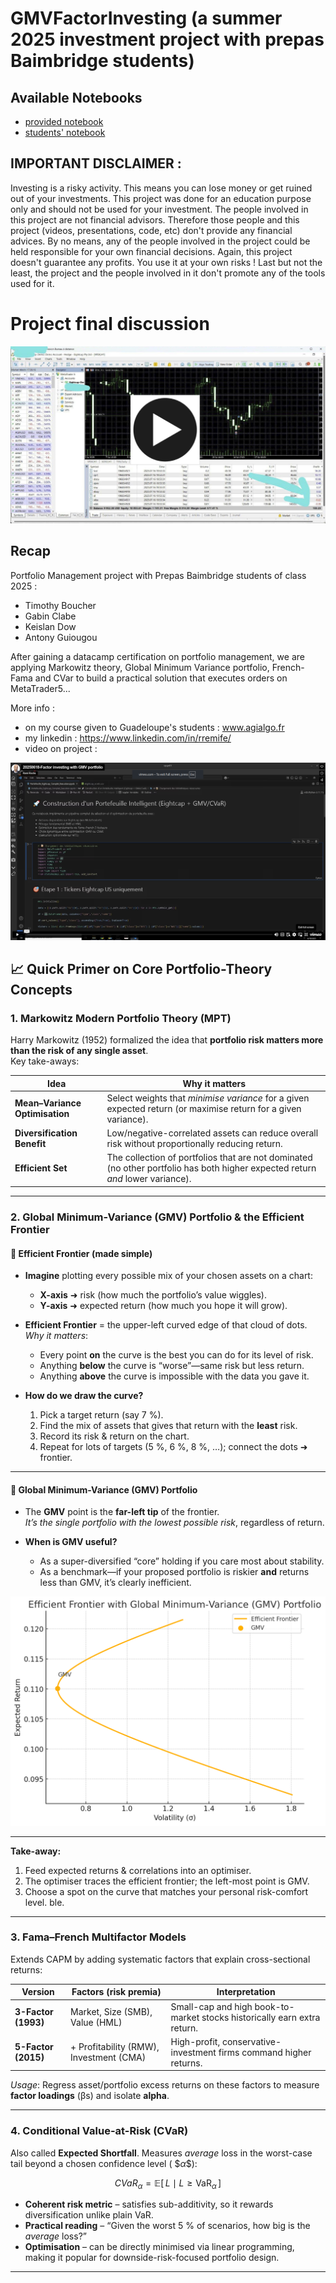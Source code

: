 # GMVFactorInvesting (a summer 2025 investment project with prepas Baimbridge students)

## Available Notebooks
* [provided notebook](https://github.com/remroc/GMVFactorInvesting/blob/main/Portefeuille_Eightcap_Complet_Execution.ipynb)
* [students' notebook](https://github.com/remroc/GMVFactorInvesting/blob/main/Portefeuille_Eightcap_Complet_Execution-V02.ipynb)

## IMPORTANT DISCLAIMER : 
Investing is a risky activity. This means you can lose money or get ruined out of your investments. This project was done for an education purpose only and should not be used for your investment.
The people involved in this project are not financial advisors. Therefore those people and this project (videos, presentations, code, etc) don't provide any financial advices. 
By no means, any of the people involved in the project could be held responsible for your own financial decisions. Again, this project doesn't guarantee any profits.
You use it at your own risks ! Last but not the least, the project and the people involved in it don't promote any of the tools used for it.

# Project final discussion

[![Final discussion](https://github.com/remroc/GMVFactorInvesting/blob/main/20250718-PTF-updated-play.jpg?raw=true)](https://vimeo.com/1104289467/c2b816945f)

## Recap

Portfolio Management project with Prepas Baimbridge students of class 2025 :
- Timothy Boucher
- Gabin Clabe
- Keislan Dow
- Antony Guiougou

After gaining a datacamp certification on portfolio management, we are applying Markowitz theory, Global Minimum Variance portfolio, French-Fama and CVar to build a practical solution that executes orders on MetaTrader5...

More info : 
- on my course given to Guadeloupe's students : www.agialgo.fr
- my linkedin : https://www.linkedin.com/in/rremife/
- video on project :

[![Watch the video](https://github.com/remroc/GMVFactorInvesting/blob/main/video.png)](https://vimeo.com/1094430543)



## 📈 Quick Primer on Core Portfolio-Theory Concepts

### 1. Markowitz Modern Portfolio Theory (MPT)
Harry Markowitz (1952) formalized the idea that **portfolio risk matters more than the risk of any single asset**.  
Key take-aways:

| Idea | Why it matters |
|------|----------------|
| **Mean–Variance Optimisation** | Select weights that *minimise variance* for a given expected return (or maximise return for a given variance). |
| **Diversification Benefit** | Low/negative-correlated assets can reduce overall risk without proportionally reducing return. |
| **Efficient Set** | The collection of portfolios that are not dominated (no other portfolio has both higher expected return *and* lower variance). |

---

### 2. Global Minimum-Variance (GMV) Portfolio & the Efficient Frontier
#### 🚀 Efficient Frontier (made simple)

- **Imagine** plotting every possible mix of your chosen assets on a chart:
  - **X-axis** ➜ risk (how much the portfolio’s value wiggles).
  - **Y-axis** ➜ expected return (how much you hope it will grow).

- **Efficient Frontier** = the upper-left curved edge of that cloud of dots.  
  *Why it matters*:  
  * Every point **on** the curve is the best you can do for its level of risk.  
  * Anything **below** the curve is “worse”—same risk but less return.  
  * Anything **above** the curve is impossible with the data you gave it.

- **How do we draw the curve?**  
  1. Pick a target return (say 7 %).  
  2. Find the mix of assets that gives that return with the **least** risk.  
  3. Record its risk & return on the chart.  
  4. Repeat for lots of targets (5 %, 6 %, 8 %, …); connect the dots ➜ frontier.


---

#### 🌱 Global Minimum-Variance (GMV) Portfolio

- The **GMV** point is the **far-left tip** of the frontier.  
  *It’s the single portfolio with the lowest possible risk*, regardless of return.

- **When is GMV useful?**  
  * As a super-diversified “core” holding if you care most about stability.  
  * As a benchmark—if your proposed portfolio is riskier **and** returns less than GMV, it’s clearly inefficient.

![Efficient Frontier](https://github.com/remroc/GMVFactorInvesting/blob/main/GMV.png)

---

**Take-away:**  
1. Feed expected returns & correlations into an optimiser.  
2. The optimiser traces the efficient frontier; the left-most point is GMV.  
3. Choose a spot on the curve that matches your personal risk-comfort level.
ble.

---

### 3. Fama–French Multifactor Models
Extends CAPM by adding systematic factors that explain cross-sectional returns:

| Version | Factors (risk premia) | Interpretation |
|---------|----------------------|----------------|
| **3-Factor (1993)** | Market, Size (SMB), Value (HML) | Small-cap and high book-to-market stocks historically earn extra return. |
| **5-Factor (2015)** | + Profitability (RMW), Investment (CMA) | High-profit, conservative-investment firms command higher returns. |

*Usage*: Regress asset/portfolio excess returns on these factors to measure **factor loadings** (βs) and isolate **alpha**.

---

### 4. Conditional Value-at-Risk (CVaR)
Also called **Expected Shortfall**. Measures *average* loss in the worst-case tail beyond a chosen confidence level \( $$\alpha \$$):

$$
CVaR_\alpha = \mathbb{E}[\,L \mid L \ge \text{VaR}_\alpha\,]
$$

* **Coherent risk metric** – satisfies sub-additivity, so it rewards diversification unlike plain VaR.  
* **Practical reading** – “Given the worst 5 % of scenarios, how big is the *average* loss?”  
* **Optimisation** – can be directly minimised via linear programming, making it popular for downside-risk-focused portfolio design.

---
